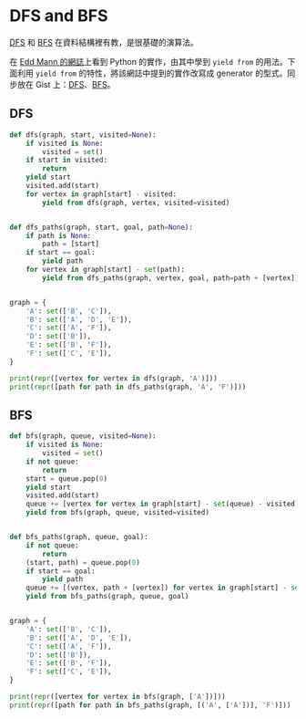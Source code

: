 # DFS and BFS

[DFS](http://zh.wikipedia.org/zh-tw/%E6%B7%B1%E5%BA%A6%E4%BC%98%E5%85%88%E6%90%9C%E7%B4%A2) 和 [BFS](http://zh.wikipedia.org/zh-tw/%E5%B9%BF%E5%BA%A6%E4%BC%98%E5%85%88%E6%90%9C%E7%B4%A2) 在資料結構裡有教，是很基礎的演算法。

在 [Edd Mann 的網誌](http://eddmann.com/posts/depth-first-search-and-breadth-first-search-in-python/)上看到 Python 的實作，由其中學到 `yield from` 的用法。下面利用 `yield from` 的特性，將該網誌中提到的實作改寫成 generator 的型式。同步放在 Gist 上：[DFS](https://gist.github.com/changyuheng/08ffb779d83679393926)、[BFS](https://gist.github.com/changyuheng/97d320206af9a0018d7d)。

## DFS

```python
def dfs(graph, start, visited=None):
    if visited is None:
        visited = set()
    if start in visited:
        return
    yield start
    visited.add(start)
    for vertex in graph[start] - visited:
        yield from dfs(graph, vertex, visited=visited)


def dfs_paths(graph, start, goal, path=None):
    if path is None:
        path = [start]
    if start == goal:
        yield path
    for vertex in graph[start] - set(path):
        yield from dfs_paths(graph, vertex, goal, path=path + [vertex])


graph = {
    'A': set(['B', 'C']),
    'B': set(['A', 'D', 'E']),
    'C': set(['A', 'F']),
    'D': set(['B']),
    'E': set(['B', 'F']),
    'F': set(['C', 'E']),
}

print(repr([vertex for vertex in dfs(graph, 'A')]))
print(repr([path for path in dfs_paths(graph, 'A', 'F')]))
```

## BFS

```python
def bfs(graph, queue, visited=None):
    if visited is None:
        visited = set()
    if not queue:
        return
    start = queue.pop(0)
    yield start
    visited.add(start)
    queue += [vertex for vertex in graph[start] - set(queue) - visited]
    yield from bfs(graph, queue, visited=visited)


def bfs_paths(graph, queue, goal):
    if not queue:
        return
    (start, path) = queue.pop(0)
    if start == goal:
        yield path
    queue += [(vertex, path + [vertex]) for vertex in graph[start] - set(path)]
    yield from bfs_paths(graph, queue, goal)


graph = {
    'A': set(['B', 'C']),
    'B': set(['A', 'D', 'E']),
    'C': set(['A', 'F']),
    'D': set(['B']),
    'E': set(['B', 'F']),
    'F': set(['C', 'E']),
}

print(repr([vertex for vertex in bfs(graph, ['A'])]))
print(repr([path for path in bfs_paths(graph, [('A', ['A'])], 'F')]))
```